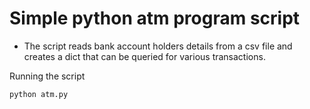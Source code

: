 # Simple python atm program script
- The script reads bank account holders details from a csv file and creates a dict that can be queried for various transactions.

Running the script
```
python atm.py
```